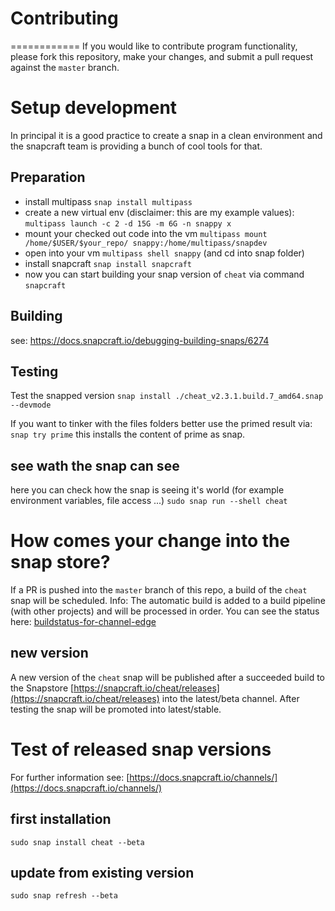 # Contributing
============
If you would like to contribute program functionality, please fork this repository, 
make your changes, and submit a pull request against the `master` branch.


# Setup development

In principal it is a good practice to create a snap in a clean environment and the snapcraft team is providing a bunch of cool tools for that.

## Preparation

* install multipass `snap install multipass`
* create a new virtual env (disclaimer: this are my example values): `multipass launch -c 2 -d 15G -m 6G -n snappy x`
* mount your checked out code into the vm `multipass mount /home/$USER/$your_repo/ snappy:/home/multipass/snapdev`
* open into your vm `multipass shell snappy` (and cd into snap folder)
* install snapcraft `snap install snapcraft`
* now you can start building your snap version of `cheat` via command `snapcraft`

## Building

see: https://docs.snapcraft.io/debugging-building-snaps/6274

## Testing

Test the snapped version
`snap install ./cheat_v2.3.1.build.7_amd64.snap --devmode`

If you want to tinker with the files folders better use the primed result via:
`snap try prime`
this installs the content of prime as snap.

## see wath the snap can see

here you can check how the snap is seeing it's world (for example environment variables, file access ...)
`sudo snap run --shell cheat`


# How comes your change into the snap store?

If a PR is pushed into the `master` branch of this repo, a build of the `cheat` snap will be scheduled. 
Info: The automatic build is added to a build pipeline (with other projects) and will be processed in order.
You can see the status here: [buildstatus-for-channel-edge](https://github.com/bernermic/cheat#buildstatus-for-channel-edge)

## new version

A new version of the `cheat` snap will be published after a succeeded build to the Snapstore [https://snapcraft.io/cheat/releases](https://snapcraft.io/cheat/releases) into the latest/beta channel.
After testing the snap will be promoted into latest/stable.

# Test of released snap versions

For further information see: [https://docs.snapcraft.io/channels/](https://docs.snapcraft.io/channels/)

## first installation

`sudo snap install cheat --beta`

## update from existing version

`sudo snap refresh --beta`
